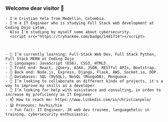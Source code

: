 ### Welcome dear visitor 👋

    - I'm Cristian Yela from Medellín, Colombia. 
    - I'm a IT Engineer who is studying Full Stack web development at Coding Dojo Latam, 
      Also I'm studiyng by myself some about cybersecurity. 
      <script src="https://tryhackme.com/badge/1481714"></script>

      
  
    - 🌱 I’m currently learning: Full-Stack Web Dev, Full Stack Python, Full Stack MERN at Coding Dojo
    - 🌱 Languages: JavaScript (ES6), CSS3, HTML5.
    - 🌱 Front end: React, jQuery, AJAX, JSON, RESTful APIs, Bootstrap. 
    - 🌱 Back end: Node.js, Express, Django, Flask, AWS, Socket.io, OOP.
    - 🌱 Databases: SQL (MySQL), NoSQL (MongoDB), Mongoose.
    - 👯 I’m looking to collaborate on different kinds of projects, it's a way to improve my skills as a developer
    - 🤔 I’m looking for help with assistance and consulting, in orden to increase my proficiency as IT Engineer
    - 📫 How to reach me: https://www.linkedin.com/in/christianyela/
    - 😄 Pronouns: he/his/him
    - ⚡ Fun fact: IT Engineer, JR web dev trainee, languageholic in training, cybersecurity enthusiastic.

<!--
**ChristYela/ChristYela** is a ✨ _special_ ✨ repository because its `README.md` (this file) appears on your GitHub profile.

Here are some ideas to get you started:

- 🔭 I’m currently working on ...
- 🌱 I’m currently learning: Full-Stack Web Dev, Full Stack Python, Full Stack MERN at Coding Dojo
- 👯 I’m looking to collaborate on ...
- 🤔 I’m looking for help with ...
- 💬 Ask me about ...
- 📫 How to reach me: ...
- 😄 Pronouns: he/his/him
- ⚡ Fun fact: ...
-->
